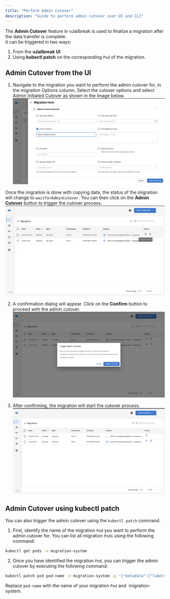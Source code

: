 ```yaml
---
title: "Perform Admin Cutover"
description: "Guide to perform admin cutover over UI and CLI"
---
```


The **Admin Cutover** feature in vJailbreak is used to finalize a migration after the data transfer is complete.  
It can be triggered in two ways:
1. From the **vJailbreak UI**
2. Using **kubectl patch** on the corresponding `Pod` of the migration.


## Admin Cutover from the UI
1. Navigate to the migration you want to perform the admin cutover for, in the migration Options column, 
Select the cutover options and select Admin Initiated Cutover as shown in the Image below. 
![Admin Cutover](../../../../../public/images/admin_cutover_form.png)

Once the migration is done with copying data, the status of the migration will change to `waitforAdminCutover`.
You can then click on the **Admin Cutover** button to trigger the cutover process. 
![Admin Cutover Button](../../../../../public/images/admin_cutover_button.png)

2. A confirmation dialog will appear. Click on the **Confirm** button to proceed with the admin cutover.
![Admin Cutover Confirmation](../../../../../public/images/admin_cutover_confirmation.png)

3. After confirming, the migration will start the cutover process.
![Admin Cutover In Progress](../../../../../public/images/admin_cutover_run.png)


## Admin Cutover using kubectl patch
You can also trigger the admin cutover using the `kubectl patch` command.
1. First, identify the name of the migration `Pod` you want to perform the admin
cutover for. You can list all migration `Pods` using the following command:
```bash
kubectl get pods -n migration-system 
```
2. Once you have identified the migration `Pod`, you can trigger the admin cutover by
executing the following command:
```bash
kubectl patch pod pod-name -n migration-system -p '{"metadata":{"labels":{"startCutover":"yes"}}}'
```
Replace `pod-name` with the name of your migration `Pod` and `migration-system.